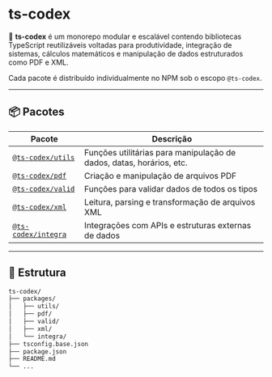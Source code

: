 # ts-codex

🚀 **ts-codex** é um monorepo modular e escalável contendo bibliotecas TypeScript reutilizáveis voltadas para produtividade, integração de sistemas, cálculos matemáticos e manipulação de dados estruturados como PDF e XML.

Cada pacote é distribuído individualmente no NPM sob o escopo `@ts-codex`.

---

## 📦 Pacotes

| Pacote              | Descrição                                                                 |
|---------------------|---------------------------------------------------------------------------|
| [`@ts-codex/utils`](packages/utils)     | Funções utilitárias para manipulação de dados, datas, horários, etc.    |
| [`@ts-codex/pdf`](packages/pdf)         | Criação e manipulação de arquivos PDF                                   |
| [`@ts-codex/valid`](packages/valid)     | Funções para validar dados de todos os tipos                            |
| [`@ts-codex/xml`](packages/xml)         | Leitura, parsing e transformação de arquivos XML                        |
| [`@ts-codex/integra`](packages/integra) | Integrações com APIs e estruturas externas de dados                     |

---

## 📁 Estrutura

```bash
ts-codex/
├── packages/
│   ├── utils/
│   ├── pdf/
│   ├── valid/
│   ├── xml/
│   └── integra/
├── tsconfig.base.json
├── package.json
├── README.md
└── ...
